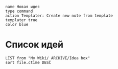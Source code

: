 ```button
name Новая идея
type command
action Templater: Create new note from template
templater true
color blue
```

# Список идей
```dataview
LIST from "My Wiki/_ARCHIVE/Idea box"
sort file.ctime DESC
```